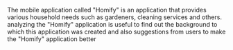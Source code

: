 The mobile application called "Homify" is an application that provides various household needs such as gardeners, cleaning services and others. analyzing the "Homify" application is useful to find out the background to which this application was created and also suggestions from users to make the "Homify" application better
